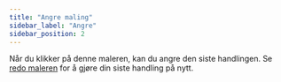 ```yaml
---
title: "Angre maling"
sidebar_label: "Angre"
sidebar_position: 2
---
```


Når du klikker på denne maleren, kan du angre den siste handlingen. Se [redo maleren](redo) for å gjøre din siste handling på nytt.
